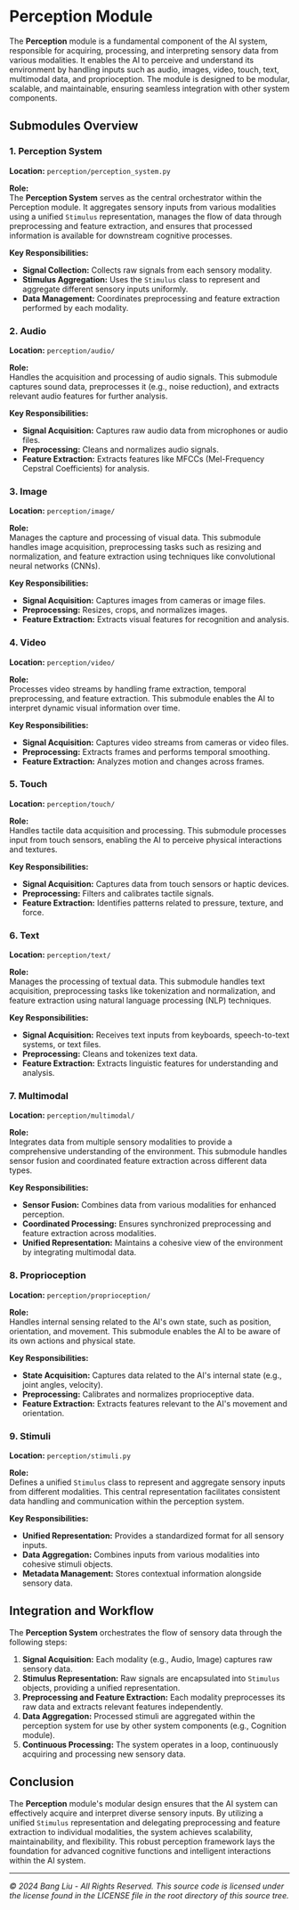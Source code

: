 # Perception Module

The **Perception** module is a fundamental component of the AI system, responsible for acquiring, processing, and interpreting sensory data from various modalities. It enables the AI to perceive and understand its environment by handling inputs such as audio, images, video, touch, text, multimodal data, and proprioception. The module is designed to be modular, scalable, and maintainable, ensuring seamless integration with other system components.

## Submodules Overview

### 1. Perception System

**Location:** `perception/perception_system.py`

**Role:**  
The **Perception System** serves as the central orchestrator within the Perception module. It aggregates sensory inputs from various modalities using a unified `Stimulus` representation, manages the flow of data through preprocessing and feature extraction, and ensures that processed information is available for downstream cognitive processes.

**Key Responsibilities:**

- **Signal Collection:** Collects raw signals from each sensory modality.
- **Stimulus Aggregation:** Uses the `Stimulus` class to represent and aggregate different sensory inputs uniformly.
- **Data Management:** Coordinates preprocessing and feature extraction performed by each modality.

### 2. Audio

**Location:** `perception/audio/`

**Role:**  
Handles the acquisition and processing of audio signals. This submodule captures sound data, preprocesses it (e.g., noise reduction), and extracts relevant audio features for further analysis.

**Key Responsibilities:**

- **Signal Acquisition:** Captures raw audio data from microphones or audio files.
- **Preprocessing:** Cleans and normalizes audio signals.
- **Feature Extraction:** Extracts features like MFCCs (Mel-Frequency Cepstral Coefficients) for analysis.

### 3. Image

**Location:** `perception/image/`

**Role:**  
Manages the capture and processing of visual data. This submodule handles image acquisition, preprocessing tasks such as resizing and normalization, and feature extraction using techniques like convolutional neural networks (CNNs).

**Key Responsibilities:**

- **Signal Acquisition:** Captures images from cameras or image files.
- **Preprocessing:** Resizes, crops, and normalizes images.
- **Feature Extraction:** Extracts visual features for recognition and analysis.

### 4. Video

**Location:** `perception/video/`

**Role:**  
Processes video streams by handling frame extraction, temporal preprocessing, and feature extraction. This submodule enables the AI to interpret dynamic visual information over time.

**Key Responsibilities:**

- **Signal Acquisition:** Captures video streams from cameras or video files.
- **Preprocessing:** Extracts frames and performs temporal smoothing.
- **Feature Extraction:** Analyzes motion and changes across frames.

### 5. Touch

**Location:** `perception/touch/`

**Role:**  
Handles tactile data acquisition and processing. This submodule processes input from touch sensors, enabling the AI to perceive physical interactions and textures.

**Key Responsibilities:**

- **Signal Acquisition:** Captures data from touch sensors or haptic devices.
- **Preprocessing:** Filters and calibrates tactile signals.
- **Feature Extraction:** Identifies patterns related to pressure, texture, and force.

### 6. Text

**Location:** `perception/text/`

**Role:**  
Manages the processing of textual data. This submodule handles text acquisition, preprocessing tasks like tokenization and normalization, and feature extraction using natural language processing (NLP) techniques.

**Key Responsibilities:**

- **Signal Acquisition:** Receives text inputs from keyboards, speech-to-text systems, or text files.
- **Preprocessing:** Cleans and tokenizes text data.
- **Feature Extraction:** Extracts linguistic features for understanding and analysis.

### 7. Multimodal

**Location:** `perception/multimodal/`

**Role:**  
Integrates data from multiple sensory modalities to provide a comprehensive understanding of the environment. This submodule handles sensor fusion and coordinated feature extraction across different data types.

**Key Responsibilities:**

- **Sensor Fusion:** Combines data from various modalities for enhanced perception.
- **Coordinated Processing:** Ensures synchronized preprocessing and feature extraction across modalities.
- **Unified Representation:** Maintains a cohesive view of the environment by integrating multimodal data.

### 8. Proprioception

**Location:** `perception/proprioception/`

**Role:**  
Handles internal sensing related to the AI's own state, such as position, orientation, and movement. This submodule enables the AI to be aware of its own actions and physical state.

**Key Responsibilities:**

- **State Acquisition:** Captures data related to the AI's internal state (e.g., joint angles, velocity).
- **Preprocessing:** Calibrates and normalizes proprioceptive data.
- **Feature Extraction:** Extracts features relevant to the AI's movement and orientation.

### 9. Stimuli

**Location:** `perception/stimuli.py`

**Role:**  
Defines a unified `Stimulus` class to represent and aggregate sensory inputs from different modalities. This central representation facilitates consistent data handling and communication within the perception system.

**Key Responsibilities:**

- **Unified Representation:** Provides a standardized format for all sensory inputs.
- **Data Aggregation:** Combines inputs from various modalities into cohesive stimuli objects.
- **Metadata Management:** Stores contextual information alongside sensory data.

## Integration and Workflow

The **Perception System** orchestrates the flow of sensory data through the following steps:

1. **Signal Acquisition:** Each modality (e.g., Audio, Image) captures raw sensory data.
2. **Stimulus Representation:** Raw signals are encapsulated into `Stimulus` objects, providing a unified representation.
3. **Preprocessing and Feature Extraction:** Each modality preprocesses its raw data and extracts relevant features independently.
4. **Data Aggregation:** Processed stimuli are aggregated within the perception system for use by other system components (e.g., Cognition module).
5. **Continuous Processing:** The system operates in a loop, continuously acquiring and processing new sensory data.

## Conclusion

The **Perception** module's modular design ensures that the AI system can effectively acquire and interpret diverse sensory inputs. By utilizing a unified `Stimulus` representation and delegating preprocessing and feature extraction to individual modalities, the system achieves scalability, maintainability, and flexibility. This robust perception framework lays the foundation for advanced cognitive functions and intelligent interactions within the AI system.

---
*© 2024 Bang Liu - All Rights Reserved. This source code is licensed under the license found in the LICENSE file in the root directory of this source tree.*